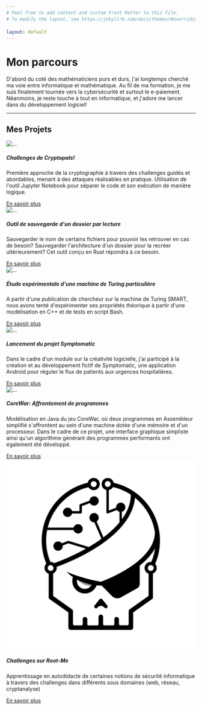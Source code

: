 ```yaml
---
# Feel free to add content and custom Front Matter to this file.
# To modify the layout, see https://jekyllrb.com/docs/themes/#overriding-theme-defaults

layout: default
---
```


<script src="//cdnjs.cloudflare.com/ajax/libs/highlight.js/10.0.3/highlight.min.js"></script>
<script>hljs.initHighlightingOnLoad();</script>

# Mon parcours

D'abord du coté des mathématiciens purs et durs, j'ai longtemps cherché ma voie entre informatique et mathématique. Au fil de ma formation, je me suis finalement tournée vers la cybersécurité et surtout le e-paiement. Néanmoins, je reste touche à tout en informatique, et j'adore me lancer dans du développement logiciel!

<hr id="Projets">

## Mes Projets

<div class="row row-cols-1 row-cols-md-2">
<div class="col mb-4">
<div class="card h-100">
  <img src="{{ site.baseurl}}/assets/images/projets/Cryptopals/main.png" class="card-img-top" alt="...">
  <div class="card-body">
    <h5 class="card-title">Challenges de Cryptopals!</h5>
    <p class="card-text">Première approche de la cryptographie à travers des challenges guidés et abordables, menant à des attaques réalisables en pratique. Utilisation de l'outil Jupyter Notebook pour séparer le code et son exécution de manière logique.</p>
    <a href="{{ site.url }}/projets/Cryptopals/" class="btn btn-primary mybuttoncolor mybuttonstyle mx-auto stretched-link">En savoir plus</a>
  </div>
</div>
</div>
<div class="col mb-4">
<div class="card h-100">
  <img src="{{ site.baseurl}}/assets/images/placeholder-image.png" class="card-img-top" alt="...">
  <div class="card-body">
    <h5 class="card-title">Outil de sauvegarde d'un dossier par lecture</h5>
    <p class="card-text">Sauvegarder le nom de certains fichiers pour pouvoir les retrouver en cas de besoin? Sauvegarder l'architecture d'un dossier pour la recréer
    ultérieurement? Cet outil conçu en Rust répondra à ce besoin.</p>
    <a href="{{ site.url }}/projets/SaveTool/" class="btn btn-primary mybuttoncolor mybuttonstyle mx-auto stretched-link">En savoir plus</a>
  </div>
</div>
</div>
<div class="col mb-4">
<div class="card h-100">
  <img src="{{ site.baseurl}}/assets/images/projets/TuringMachine/SMARTTable.PNG" class="card-img-top" alt="...">
  <div class="card-body">
    <h5 class="card-title">Étude expérimentale d'une machine de Turing particulière</h5>
    <p class="card-text">A partir d'une publication de chercheur sur la machine de Turing SMART, nous avons tenté d'expérimenter ses propriétés théorique à partir d'une
    modélisation en C++ et de tests en script Bash.</p>
    <a href="{{ site.url }}/projets/TuringMachine/" class="btn btn-primary mybuttoncolor mybuttonstyle mx-auto stretched-link">En savoir plus</a>
  </div>
</div>
</div>
<div class="col mb-4">
<div class="card h-100">
  <img src="{{ site.baseurl}}/assets/images/projets/Symptomatic/symptomatic2.jpg" class="card-img-top" alt="...">
  <div class="card-body">
    <h5 class="card-title">Lancement du projet Symptomatic</h5>
    <p class="card-text">Dans le cadre d'un module sur la créativité logicielle, j'ai participé à la création et au développement fictif de Symptomatic, une application Android pour réguler le flux de patients aux urgences hospitalières.</p>
    <a href="{{ site.url }}/projets/Symptomatic" class="btn btn-primary mybuttoncolor mybuttonstyle mx-auto stretched-link">En savoir plus</a>
  </div>
</div>
</div>
<div class="col mb-4">
  <div class="card h-100">
    <img src="{{ site.baseurl}}/assets/images/projets/CoreWar/corewar3.png" class="card-img-top" alt="...">
    <div class="card-body">
      <h5 class="card-title">CoreWar: Affrontement de programmes</h5>
      <p class="card-text">Modélisation en Java du jeu CoreWar, où deux programmes en Assembleur simplifié s'affrontent au sein d'une machine dotée d'une mémoire et d'un processeur. Dans le cadre de ce projet, une interface graphique simpliste ainsi qu'un algorithme générant des programmes performants ont également été développé.</p>
      <a href="{{ site.url }}/projets/CoreWar" class="btn btn-primary mybuttoncolor mybuttonstyle mx-auto stretched-link">En savoir plus</a>
    </div>
  </div>
</div>
<div class="col mb-4">
  <div class="card h-100">
    <img src="{{ site.baseurl}}/../assets/images/projets/RootMe/rootme1.svg" class="card-img-top" alt="...">
    <div class="card-body">
      <h5 class="card-title">Challenges sur Root-Me</h5>
      <p class="card-text">Apprentissage en autodidacte de certaines notions de sécurité informatique à travers des challenges dans différents sous domaines (web, réseau, cryptanalyse)</p>
      <a href="{{ site.url }}/projets/Root-Me" class="btn btn-primary mybuttoncolor mybuttonstyle mx-auto stretched-link">En savoir plus</a>
    </div>
  </div>
</div>
